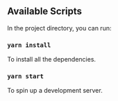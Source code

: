 ## Available Scripts

In the project directory, you can run:

### `yarn install`

To install all the dependencies.

### `yarn start`

To spin up a development server.
